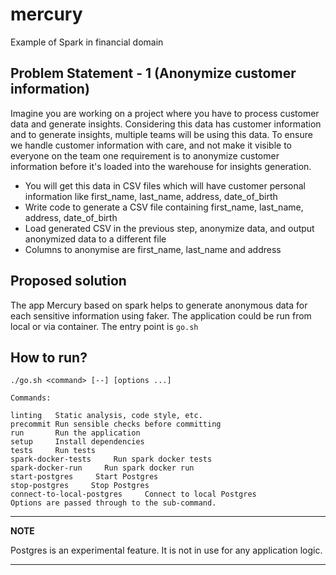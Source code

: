 # mercury
Example of Spark in financial domain

## Problem Statement - 1 (Anonymize customer information)
Imagine you are working on a project where you have to process customer data and generate insights. Considering this data has customer information and to generate insights, multiple teams will be using this data. To ensure we handle customer information with care, and not make it visible to everyone on the team one requirement is to anonymize customer information before it's loaded into the warehouse for insights generation.

- You will get this data in CSV files which will have customer personal information like first_name, last_name, address, date_of_birth
- Write code to generate a CSV file containing first_name, last_name, address, date_of_birth
- Load generated CSV in the previous step, anonymize data, and output anonymized data to a different file
- Columns to anonymise are first_name, last_name and address


## Proposed solution
The app Mercury based on spark helps to generate anonymous data for each sensitive information using faker.
The application could be run from local or via container. The entry point is `go.sh`

## How to run?

```
./go.sh <command> [--] [options ...]

Commands:

linting   Static analysis, code style, etc.
precommit Run sensible checks before committing
run       Run the application
setup     Install dependencies
tests     Run tests
spark-docker-tests     Run spark docker tests
spark-docker-run     Run spark docker run
start-postgres     Start Postgres
stop-postgres     Stop Postgres
connect-to-local-postgres     Connect to local Postgres
Options are passed through to the sub-command.
```

---
**NOTE**

Postgres is an experimental feature. It is not in use for any application logic.

---